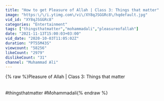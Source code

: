 ```yaml
---
title: "How to get Pleasure of Allah | Class 3: Things that matter"
image: "https:\/\/i.ytimg.com\/vi\/XY8qJSGGRc8\/hqdefault.jpg"
vid_id: "XY8qJSGGRc8"
categories: "Entertainment"
tags: ["thingsthatmatter","mohammadali","pleasureofallah"]
date: "2021-11-13T15:00:03+03:00"
vid_date: "2020-10-03T11:05:02Z"
duration: "PT55M43S"
viewcount: "58256"
likeCount: "2979"
dislikeCount: "31"
channel: "Muhammad Ali"
---
```

{% raw %}Pleasure of Allah | Class 3: Things that matter<br /><br /><br />#thingsthatmatter #Mohammadali{% endraw %}
